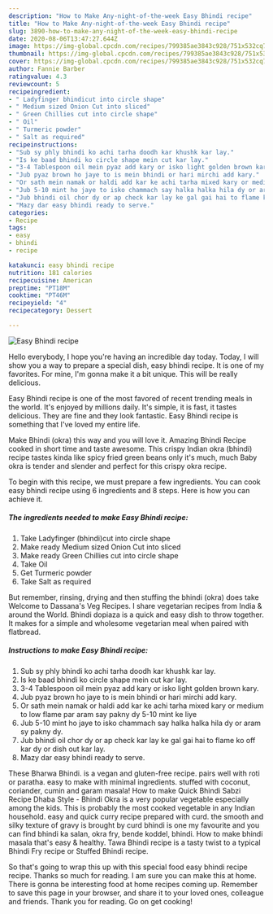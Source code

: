 ```yaml
---
description: "How to Make Any-night-of-the-week Easy Bhindi recipe"
title: "How to Make Any-night-of-the-week Easy Bhindi recipe"
slug: 3890-how-to-make-any-night-of-the-week-easy-bhindi-recipe
date: 2020-08-06T13:47:27.644Z
image: https://img-global.cpcdn.com/recipes/799385ae3843c928/751x532cq70/easy-bhindi-recipe-recipe-main-photo.jpg
thumbnail: https://img-global.cpcdn.com/recipes/799385ae3843c928/751x532cq70/easy-bhindi-recipe-recipe-main-photo.jpg
cover: https://img-global.cpcdn.com/recipes/799385ae3843c928/751x532cq70/easy-bhindi-recipe-recipe-main-photo.jpg
author: Fannie Barber
ratingvalue: 4.3
reviewcount: 5
recipeingredient:
- " Ladyfinger bhindicut into circle shape"
- " Medium sized Onion Cut into sliced"
- " Green Chillies cut into circle shape"
- " Oil"
- " Turmeric powder"
- " Salt as required"
recipeinstructions:
- "Sub sy phly bhindi ko achi tarha doodh kar khushk kar lay."
- "Is ke baad bhindi ko circle shape mein cut kar lay."
- "3-4 Tablespoon oil mein pyaz add kary or isko light golden brown kary."
- "Jub pyaz brown ho jaye to is mein bhindi or hari mirchi add kary."
- "Or sath mein namak or haldi add kar ke achi tarha mixed kary or medium to low flame par aram say pakny dy 5-10 mint ke liye"
- "Jub 5-10 mint ho jaye to isko chammach say halka halka hila dy or aram sy pakny dy."
- "Jub bhindi oil chor dy or ap check kar lay ke gal gai hai to flame ko off kar dy or dish out kar lay."
- "Mazy dar easy bhindi ready to serve."
categories:
- Recipe
tags:
- easy
- bhindi
- recipe

katakunci: easy bhindi recipe 
nutrition: 181 calories
recipecuisine: American
preptime: "PT18M"
cooktime: "PT46M"
recipeyield: "4"
recipecategory: Dessert

---
```



![Easy Bhindi recipe](https://img-global.cpcdn.com/recipes/799385ae3843c928/751x532cq70/easy-bhindi-recipe-recipe-main-photo.jpg)

Hello everybody, I hope you're having an incredible day today. Today, I will show you a way to prepare a special dish, easy bhindi recipe. It is one of my favorites. For mine, I'm gonna make it a bit unique. This will be really delicious.

Easy Bhindi recipe is one of the most favored of recent trending meals in the world. It's enjoyed by millions daily. It's simple, it is fast, it tastes delicious. They are fine and they look fantastic. Easy Bhindi recipe is something that I've loved my entire life.

Make Bhindi (okra) this way and you will love it. Amazing Bhindi Recipe cooked in short time and taste awesome. This crispy Indian okra (bhindi) recipe tastes kinda like spicy fried green beans only it&#39;s much, much Baby okra is tender and slender and perfect for this crispy okra recipe.


To begin with this recipe, we must prepare a few ingredients. You can cook easy bhindi recipe using 6 ingredients and 8 steps. Here is how you can achieve it.

<!--inarticleads1-->

##### The ingredients needed to make Easy Bhindi recipe:

1. Take  Ladyfinger (bhindi)cut into circle shape
1. Make ready  Medium sized Onion Cut into sliced
1. Make ready  Green Chillies cut into circle shape
1. Take  Oil
1. Get  Turmeric powder
1. Take  Salt as required


But remember, rinsing, drying and then stuffing the bhindi (okra) does take Welcome to Dassana&#39;s Veg Recipes. I share vegetarian recipes from India &amp; around the World. Bhindi dopiaza is a quick and easy dish to throw together. It makes for a simple and wholesome vegetarian meal when paired with flatbread. 

<!--inarticleads2-->

##### Instructions to make Easy Bhindi recipe:

1. Sub sy phly bhindi ko achi tarha doodh kar khushk kar lay.
1. Is ke baad bhindi ko circle shape mein cut kar lay.
1. 3-4 Tablespoon oil mein pyaz add kary or isko light golden brown kary.
1. Jub pyaz brown ho jaye to is mein bhindi or hari mirchi add kary.
1. Or sath mein namak or haldi add kar ke achi tarha mixed kary or medium to low flame par aram say pakny dy 5-10 mint ke liye
1. Jub 5-10 mint ho jaye to isko chammach say halka halka hila dy or aram sy pakny dy.
1. Jub bhindi oil chor dy or ap check kar lay ke gal gai hai to flame ko off kar dy or dish out kar lay.
1. Mazy dar easy bhindi ready to serve.


These Bharwa Bhindi. is a vegan and gluten-free recipe. pairs well with roti or paratha. easy to make with minimal ingredients. stuffed with coconut, coriander, cumin and garam masala! How to make Quick Bhindi Sabzi Recipe Dhaba Style - Bhindi Okra is a very popular vegetable especially among the kids. This is probably the most cooked vegetable in any Indian household. easy and quick curry recipe prepared with curd. the smooth and silky texture of gravy is brought by curd bhindi is one my favourite and you can find bhindi ka salan, okra fry, bende koddel, bhindi. How to make bhindi masala that&#39;s easy &amp; healthy. Tawa Bhindi recipe is a tasty twist to a typical Bhindi Fry recipe or Stuffed Bhindi recipe. 

So that's going to wrap this up with this special food easy bhindi recipe recipe. Thanks so much for reading. I am sure you can make this at home. There is gonna be interesting food at home recipes coming up. Remember to save this page in your browser, and share it to your loved ones, colleague and friends. Thank you for reading. Go on get cooking!
